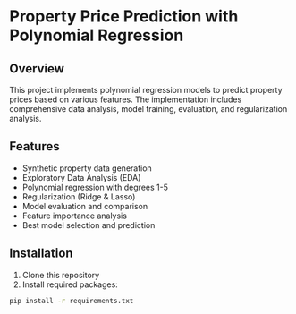 # Property Price Prediction with Polynomial Regression

## Overview
This project implements polynomial regression models to predict property prices based on various features. The implementation includes comprehensive data analysis, model training, evaluation, and regularization analysis.

## Features
- Synthetic property data generation
- Exploratory Data Analysis (EDA)
- Polynomial regression with degrees 1-5
- Regularization (Ridge & Lasso)
- Model evaluation and comparison
- Feature importance analysis
- Best model selection and prediction

## Installation
1. Clone this repository
2. Install required packages:
```bash
pip install -r requirements.txt
